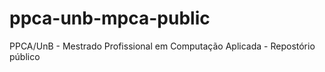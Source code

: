 # ppca-unb-mpca-public
PPCA/UnB - Mestrado Profissional em Computação Aplicada - Repostório público
